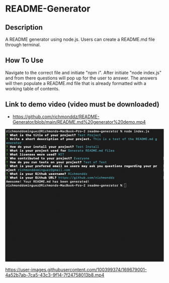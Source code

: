 # README-Generator

## Description

A README generator using node.js. Users can create a README.md file through terminal.

## How To Use

Navigate to the correct file and initiate "npm i". After initiate "node index.js" and from there questions will pop up for the user to answer. The answers will then populate a README.md file that is already formatted with a working table of contents.

## Link to demo video (video must be downloaded)

- https://github.com/richmonddz/README-Generator/blob/main/README.md%20generator%20demo.mp4

![alt text](https://github.com/richmonddz/README-Generator/blob/main/README%20termina%20snip.png)

https://user-images.githubusercontent.com/100399374/169679001-4a52b7ab-7ca5-43c3-9f14-7f24758013b8.mp4
